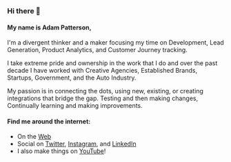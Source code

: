 ### Hi there 👋

#### My name is Adam Patterson,

I'm a divergent thinker and a maker focusing my time on Development, Lead Generation, Product Analytics, and Customer Journey tracking.

I take extreme pride and ownership in the work that I do and over the past decade I have worked with Creative Agencies, Established Brands, Startups, Government, and the Auto Industry.

My passion is in connecting the dots, using new, existing, or creating integrations that bridge the gap. Testing and then making changes, Continually learning and making improvements.

#### Find me around the internet: 
- On the <a href="https://www.adampatterson.ca">Web</a>
- Social on <a href="https://twitter.com/adampatterson">Twitter</a>, <a href="https://www.instagram.com/adamapatterson/">Instagram</a>, and <a href="https://www.linkedin.com/in/adampatterson/">LinkedIn</a>
- I also make things on <a href="https://www.youtube.com/channel/UCrtiwFYTJ98AGoD6UUZIwyA">YouTube</a>!

<!--
**adampatterson/adampatterson** is a ✨ _special_ ✨ repository because its `README.md` (this file) appears on your GitHub profile.

Here are some ideas to get you started:

- 🔭 I’m currently working on ...
- 🌱 I’m currently learning ...
- 👯 I’m looking to collaborate on ...
- 🤔 I’m looking for help with ...
- 💬 Ask me about ...
- 📫 How to reach me: ...
- 😄 Pronouns: ...
- ⚡ Fun fact: ...
-->
